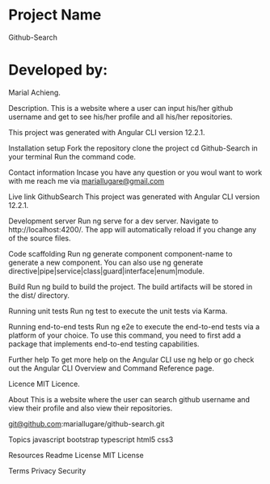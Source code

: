 # Project Name
Github-Search

# Developed by:
Marial Achieng.

Description.
This is a website where a user can input his/her github username and get to see his/her profile and all his/her repositories.

This project was generated with Angular CLI version 12.2.1.

Installation setup
Fork the repository clone the project cd Github-Search in your terminal Run the command code.

Contact information
Incase you have any question or you woul want to work with me reach me via mariallugare@gmail.com

Live link
GithubSearch This project was generated with Angular CLI version 12.2.1.

Development server
Run ng serve for a dev server. Navigate to http://localhost:4200/. The app will automatically reload if you change any of the source files.

Code scaffolding
Run ng generate component component-name to generate a new component. You can also use ng generate directive|pipe|service|class|guard|interface|enum|module.

Build
Run ng build to build the project. The build artifacts will be stored in the dist/ directory.

Running unit tests
Run ng test to execute the unit tests via Karma.

Running end-to-end tests
Run ng e2e to execute the end-to-end tests via a platform of your choice. To use this command, you need to first add a package that implements end-to-end testing capabilities.

Further help
To get more help on the Angular CLI use ng help or go check out the Angular CLI Overview and Command Reference page.

Licence
MIT Licence.

About
This is a website where the user can search github username and view their profile and also view their repositories.

git@github.com:mariallugare/github-search.git

Topics
javascript bootstrap typescript html5 css3

Resources Readme License MIT License

Terms Privacy Security
